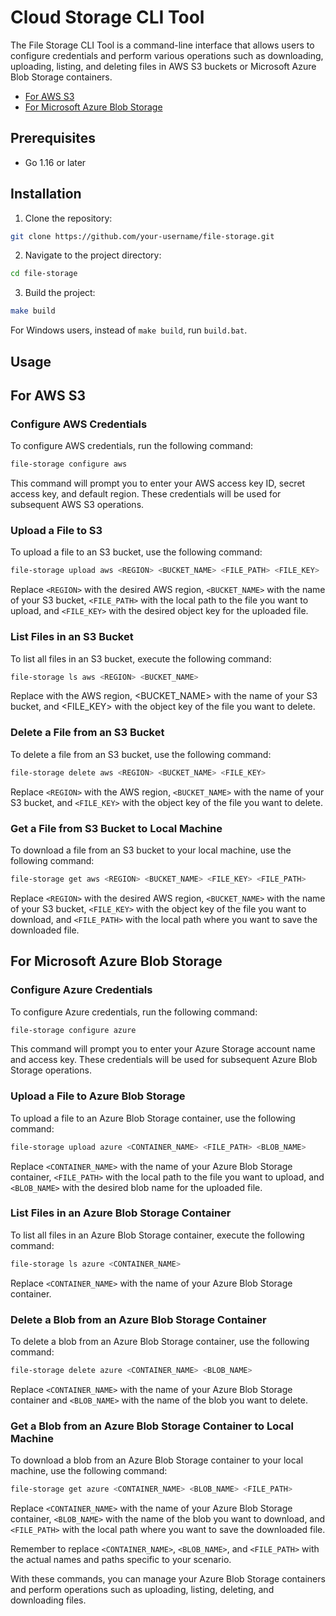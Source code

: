 # Cloud Storage CLI Tool

The File Storage CLI Tool is a command-line interface that allows users to configure credentials and perform various operations such as downloading, uploading, listing, and deleting files in AWS S3 buckets or Microsoft Azure Blob Storage containers.

- [For AWS S3](#for-aws-s3)
- [For Microsoft Azure Blob Storage](#for-microsoft-azure-blob-storage)
## Prerequisites

- Go 1.16 or later

## Installation

1. Clone the repository:

```bash
git clone https://github.com/your-username/file-storage.git
```
2. Navigate to the project directory:
```bash
cd file-storage
```
3. Build the project:
```bash
make build
```
For Windows users, instead of `make build`, run `build.bat`.

## Usage
## For AWS S3
### Configure AWS Credentials
To configure AWS credentials, run the following command:
```bash
file-storage configure aws
```
This command will prompt you to enter your AWS access key ID, secret access key, and default region. These credentials will be used for subsequent AWS S3 operations.

### Upload a File to S3
To upload a file to an S3 bucket, use the following command:
```bash
file-storage upload aws <REGION> <BUCKET_NAME> <FILE_PATH> <FILE_KEY>
```
Replace `<REGION>` with the desired AWS region, `<BUCKET_NAME>` with the name of your S3 bucket, `<FILE_PATH>` with the local path to the file you want to upload, and `<FILE_KEY>` with the desired object key for the uploaded file.

### List Files in an S3 Bucket  
To list all files in an S3 bucket, execute the following command:
```bash
file-storage ls aws <REGION> <BUCKET_NAME>
```
Replace <REGION> with the AWS region, <BUCKET_NAME> with the name of your S3 bucket, and <FILE_KEY> with the object key of the file you want to delete.  
### Delete a File from an S3 Bucket  
To delete a file from an S3 bucket, use the following command:
```bash
file-storage delete aws <REGION> <BUCKET_NAME> <FILE_KEY>
```
Replace `<REGION>` with the AWS region, `<BUCKET_NAME>` with the name of your S3 bucket, and `<FILE_KEY>` with the object key of the file you want to delete.
### Get a File from S3 Bucket to Local Machine
To download a file from an S3 bucket to your local machine, use the following command:
```bash
file-storage get aws <REGION> <BUCKET_NAME> <FILE_KEY> <FILE_PATH>
```
Replace `<REGION>` with the desired AWS region, `<BUCKET_NAME>` with the name of your S3 bucket, `<FILE_KEY>` with the object key of the file you want to download, and `<FILE_PATH>` with the local path where you want to save the downloaded file.
## For Microsoft Azure Blob Storage
### Configure Azure Credentials
To configure Azure credentials, run the following command:  
```bash
file-storage configure azure
```
This command will prompt you to enter your Azure Storage account name and access key. These credentials will be used for subsequent Azure Blob Storage operations.  
### Upload a File to Azure Blob Storage
To upload a file to an Azure Blob Storage container, use the following command:
```bash
file-storage upload azure <CONTAINER_NAME> <FILE_PATH> <BLOB_NAME>
```
Replace `<CONTAINER_NAME>` with the name of your Azure Blob Storage container, `<FILE_PATH>` with the local path to the file you want to upload, and `<BLOB_NAME>` with the desired blob name for the uploaded file.

### List Files in an Azure Blob Storage Container
To list all files in an Azure Blob Storage container, execute the following command:
```bash
file-storage ls azure <CONTAINER_NAME>
```
Replace `<CONTAINER_NAME>` with the name of your Azure Blob Storage container.

### Delete a Blob from an Azure Blob Storage Container
To delete a blob from an Azure Blob Storage container, use the following command:
```bash
file-storage delete azure <CONTAINER_NAME> <BLOB_NAME>
```
Replace `<CONTAINER_NAME>` with the name of your Azure Blob Storage container and `<BLOB_NAME>` with the name of the blob you want to delete.

### Get a Blob from an Azure Blob Storage Container to Local Machine
To download a blob from an Azure Blob Storage container to your local machine, use the following command:
```bash
file-storage get azure <CONTAINER_NAME> <BLOB_NAME> <FILE_PATH>
```
Replace `<CONTAINER_NAME>` with the name of your Azure Blob Storage container, `<BLOB_NAME>` with the name of the blob you want to download, and `<FILE_PATH>` with the local path where you want to save the downloaded file.

Remember to replace `<CONTAINER_NAME>`, `<BLOB_NAME>`, and `<FILE_PATH>` with the actual names and paths specific to your scenario.

With these commands, you can manage your Azure Blob Storage containers and perform operations such as uploading, listing, deleting, and downloading files.